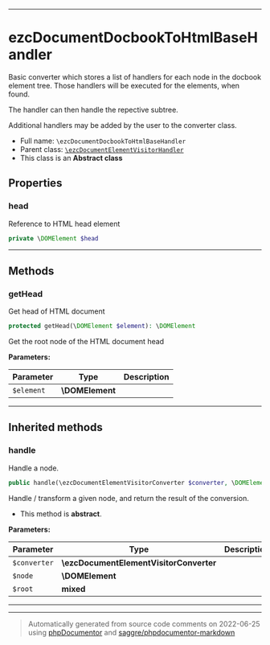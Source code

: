 ***

# ezcDocumentDocbookToHtmlBaseHandler

Basic converter which stores a list of handlers for each node in the docbook
element tree. Those handlers will be executed for the elements, when found.

The handler can then handle the repective subtree.

Additional handlers may be added by the user to the converter class.

* Full name: `\ezcDocumentDocbookToHtmlBaseHandler`
* Parent class: [`\ezcDocumentElementVisitorHandler`](./ezcDocumentElementVisitorHandler.md)
* This class is an **Abstract class**



## Properties


### head

Reference to HTML head element

```php
private \DOMElement $head
```






***

## Methods


### getHead

Get head of HTML document

```php
protected getHead(\DOMElement $element): \DOMElement
```

Get the root node of the HTML document head






**Parameters:**

| Parameter | Type | Description |
|-----------|------|-------------|
| `$element` | **\DOMElement** |  |




***


## Inherited methods


### handle

Handle a node.

```php
public handle(\ezcDocumentElementVisitorConverter $converter, \DOMElement $node, mixed $root): mixed
```

Handle / transform a given node, and return the result of the
conversion.


* This method is **abstract**.



**Parameters:**

| Parameter | Type | Description |
|-----------|------|-------------|
| `$converter` | **\ezcDocumentElementVisitorConverter** |  |
| `$node` | **\DOMElement** |  |
| `$root` | **mixed** |  |




***


***
> Automatically generated from source code comments on 2022-06-25 using [phpDocumentor](http://www.phpdoc.org/) and [saggre/phpdocumentor-markdown](https://github.com/Saggre/phpDocumentor-markdown)
